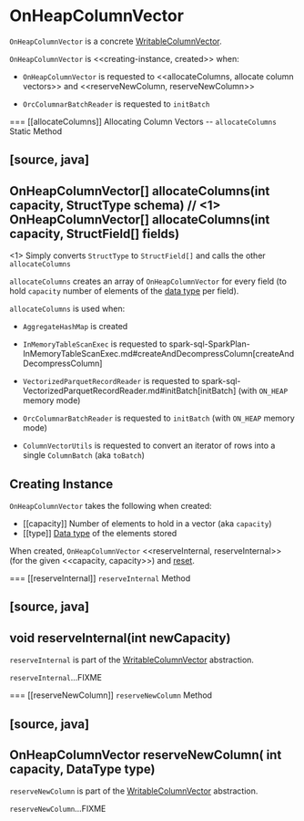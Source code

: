 # OnHeapColumnVector

`OnHeapColumnVector` is a concrete [WritableColumnVector](WritableColumnVector.md).

`OnHeapColumnVector` is <<creating-instance, created>> when:

* `OnHeapColumnVector` is requested to <<allocateColumns, allocate column vectors>> and <<reserveNewColumn, reserveNewColumn>>

* `OrcColumnarBatchReader` is requested to `initBatch`

=== [[allocateColumns]] Allocating Column Vectors -- `allocateColumns` Static Method

[source, java]
----
OnHeapColumnVector[] allocateColumns(int capacity, StructType schema) // <1>
OnHeapColumnVector[] allocateColumns(int capacity, StructField[] fields)
----
<1> Simply converts `StructType` to `StructField[]` and calls the other `allocateColumns`

`allocateColumns` creates an array of `OnHeapColumnVector` for every field (to hold `capacity` number of elements of the [data type](DataType.md) per field).

`allocateColumns` is used when:

* `AggregateHashMap` is created

* `InMemoryTableScanExec` is requested to spark-sql-SparkPlan-InMemoryTableScanExec.md#createAndDecompressColumn[createAndDecompressColumn]

* `VectorizedParquetRecordReader` is requested to spark-sql-VectorizedParquetRecordReader.md#initBatch[initBatch] (with `ON_HEAP` memory mode)

* `OrcColumnarBatchReader` is requested to `initBatch` (with `ON_HEAP` memory mode)

* `ColumnVectorUtils` is requested to convert an iterator of rows into a single `ColumnBatch` (aka `toBatch`)

## Creating Instance

`OnHeapColumnVector` takes the following when created:

* [[capacity]] Number of elements to hold in a vector (aka `capacity`)
* [[type]] [Data type](DataType.md) of the elements stored

When created, `OnHeapColumnVector` <<reserveInternal, reserveInternal>> (for the given <<capacity, capacity>>) and [reset](WritableColumnVector.md#reset).

=== [[reserveInternal]] `reserveInternal` Method

[source, java]
----
void reserveInternal(int newCapacity)
----

`reserveInternal` is part of the [WritableColumnVector](WritableColumnVector.md#reserveInternal) abstraction.

`reserveInternal`...FIXME

=== [[reserveNewColumn]] `reserveNewColumn` Method

[source, java]
----
OnHeapColumnVector reserveNewColumn(
    int capacity,
    DataType type)
----

`reserveNewColumn` is part of the [WritableColumnVector](WritableColumnVector.md#reserveNewColumn) abstraction.

`reserveNewColumn`...FIXME
